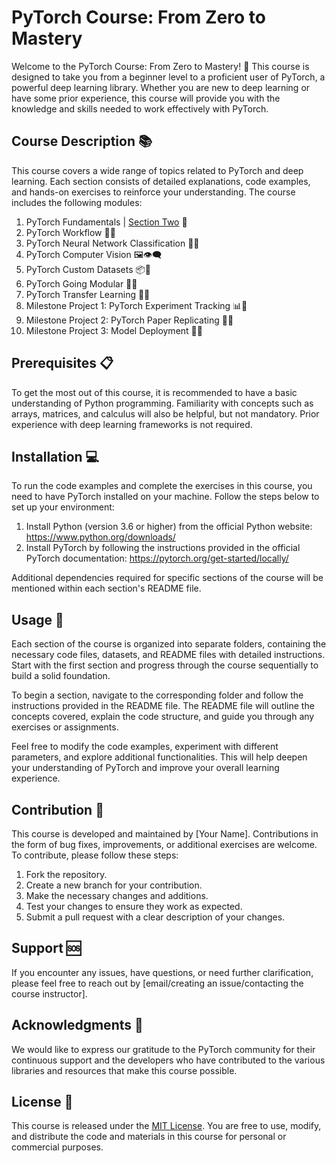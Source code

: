 # PyTorch Course: From Zero to Mastery

Welcome to the PyTorch Course: From Zero to Mastery! 🚀 This course is designed to take you from a beginner level to a proficient user of PyTorch, a powerful deep learning library. Whether you are new to deep learning or have some prior experience, this course will provide you with the knowledge and skills needed to work effectively with PyTorch.

## Course Description 📚

This course covers a wide range of topics related to PyTorch and deep learning. Each section consists of detailed explanations, code examples, and hands-on exercises to reinforce your understanding. The course includes the following modules:

1. PyTorch Fundamentals | [Section Two](https://github.com/MajidRaimi/PyTorch-Course/section_02/00_pytorch_fundamentals.ipynb) 🎯
2. PyTorch Workflow 🚀🔧
3. PyTorch Neural Network Classification 🧠🔢
4. PyTorch Computer Vision 🖼️👁️‍🗨️
5. PyTorch Custom Datasets 📦🔢
6. PyTorch Going Modular 🧩🔧
7. PyTorch Transfer Learning 🔄➕
8. Milestone Project 1: PyTorch Experiment Tracking 📊🚀
9. Milestone Project 2: PyTorch Paper Replicating 📄🚀
10. Milestone Project 3: Model Deployment 🚀🔧

## Prerequisites 📋

To get the most out of this course, it is recommended to have a basic understanding of Python programming. Familiarity with concepts such as arrays, matrices, and calculus will also be helpful, but not mandatory. Prior experience with deep learning frameworks is not required.

## Installation 💻

To run the code examples and complete the exercises in this course, you need to have PyTorch installed on your machine. Follow the steps below to set up your environment:

1. Install Python (version 3.6 or higher) from the official Python website: https://www.python.org/downloads/
2. Install PyTorch by following the instructions provided in the official PyTorch documentation: https://pytorch.org/get-started/locally/

Additional dependencies required for specific sections of the course will be mentioned within each section's README file.

## Usage 🚀

Each section of the course is organized into separate folders, containing the necessary code files, datasets, and README files with detailed instructions. Start with the first section and progress through the course sequentially to build a solid foundation.

To begin a section, navigate to the corresponding folder and follow the instructions provided in the README file. The README file will outline the concepts covered, explain the code structure, and guide you through any exercises or assignments.

Feel free to modify the code examples, experiment with different parameters, and explore additional functionalities. This will help deepen your understanding of PyTorch and improve your overall learning experience.

## Contribution 👥

This course is developed and maintained by [Your Name]. Contributions in the form of bug fixes, improvements, or additional exercises are welcome. To contribute, please follow these steps:

1. Fork the repository.
2. Create a new branch for your contribution.
3. Make the necessary changes and additions.
4. Test your changes to ensure they work as expected.
5. Submit a pull request with a clear description of your changes.

## Support 🆘

If you encounter any issues, have questions, or need further clarification, please feel free to reach out by [email/creating an issue/contacting the course instructor].

## Acknowledgments 🙏

We would like to express our gratitude to the PyTorch community for their continuous support and the developers who have contributed to the various libraries and resources that make this course possible.

## License 📝

This course is released under the [MIT License](https://opensource.org/licenses/MIT). You are free to use, modify, and distribute the code and materials in this course for personal or commercial purposes.

